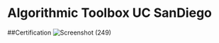 # Algorithmic Toolbox UC SanDiego 



























##Certification
![Screenshot (249)](https://user-images.githubusercontent.com/66686446/85936390-9a670900-b8fa-11ea-97f1-dc080b54afbb.png)


